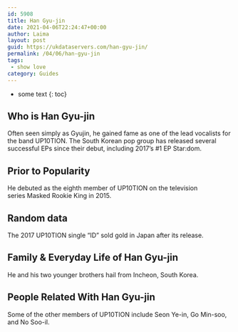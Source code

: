 ```yaml
---
id: 5908
title: Han Gyu-jin
date: 2021-04-06T22:24:47+00:00
author: Laima
layout: post
guid: https://ukdataservers.com/han-gyu-jin/
permalink: /04/06/han-gyu-jin
tags:
 - show love
category: Guides
---
```


* some text
{: toc}


## Who is Han Gyu-jin
                  
                  
                  
Often seen simply as Gyujin, he gained fame as one of the lead vocalists for the band UP10TION. The South Korean pop group has released several successful EPs since their debut, including 2017&#8217;s #1 EP Star:dom. 
                  
              
            
              
            
                
                
                
## Prior to Popularity
                  
                  
                  
He debuted as the eighth member of UP10TION on the television series Masked Rookie King in 2015. 
                  
              
            
              
            
                
                
                
## Random data
                  
                  
                  
The 2017 UP10TION single &#8220;ID&#8221; sold gold in Japan after its release. 
                  
              
            
              
            
                
                
                
## Family & Everyday Life of Han Gyu-jin
                  
                  
                  
He and his two younger brothers hail from Incheon, South Korea. 
                  
              
            
              
            
                
                
                
## People Related With Han Gyu-jin
                  
                  
                  
Some of the other members of UP10TION include Seon Ye-in, Go Min-soo, and No Soo-il. 
                  
              
            
              
            
                
              
            
              
              
            
            
              
            
          
          
          